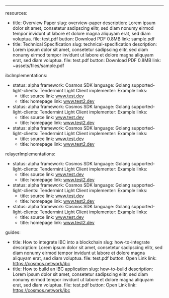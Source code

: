 ---
resources:
  - title: Overview Paper
    slug: overview-paper
    description: Lorem ipsum dolor sit amet, consetetur sadipscing elitr, sed diam nonumy
      eirmod tempor invidunt ut labore et dolore magna aliquyam erat, sed diam voluptua.
    file: test.pdf
    button: Download PDF 0.8MB
    link: sample.pdf
  - title: Technical Specification
    slug: technical-specification
    description: Lorem ipsum dolor sit amet, consetetur sadipscing elitr, sed diam nonumy
      eirmod tempor invidunt ut labore et dolore magna aliquyam erat, sed diam voluptua.
    file: test.pdf
    button: Download PDF 0.8MB
    link: ~assets/files/sample.pdf

ibcImplementations:
  - status: alpha
    framework: Cosmos SDK
    language: Golang
    supported-light-clients: Tendermint Light Client
    implementer: Example
    links:
      - title: source
        link: www.test.dev
      - title: homepage
        link: www.test2.dev
  - status: alpha
    framework: Cosmos SDK
    language: Golang
    supported-light-clients: Tendermint Light Client
    implementer: Example
    links:
      - title: source
        link: www.test.dev
      - title: homepage
        link: www.test2.dev
  - status: alpha
    framework: Cosmos SDK
    language: Golang
    supported-light-clients: Tendermint Light Client
    implementer: Example
    links:
      - title: source
        link: www.test.dev
      - title: homepage
        link: www.test2.dev

relayerImplementations:
  - status: alpha
    framework: Cosmos SDK
    language: Golang
    supported-light-clients: Tendermint Light Client
    implementer: Example
    links:
      - title: source
        link: www.test.dev
      - title: homepage
        link: www.test2.dev
  - status: alpha
    framework: Cosmos SDK
    language: Golang
    supported-light-clients: Tendermint Light Client
    implementer: Example
    links:
      - title: source
        link: www.test.dev
      - title: homepage
        link: www.test2.dev
  - status: alpha
    framework: Cosmos SDK
    language: Golang
    supported-light-clients: Tendermint Light Client
    implementer: Example
    links:
      - title: source
        link: www.test.dev
      - title: homepage
        link: www.test2.dev

guides:
  - title: How to integrate IBC into a blockchain
    slug: how-to-integrate
    description: Lorem ipsum dolor sit amet, consetetur sadipscing elitr, sed diam nonumy
      eirmod tempor invidunt ut labore et dolore magna aliquyam erat, sed diam voluptua.
    file: test.pdf
    button: Open Link
    link: https://cosmos.network/ibc
  - title: How to build an IBC application
    slug: how-to-build
    description: Lorem ipsum dolor sit amet, consetetur sadipscing elitr, sed diam nonumy
      eirmod tempor invidunt ut labore et dolore magna aliquyam erat, sed diam voluptua.
    file: test.pdf
    button: Open Link
    link: https://cosmos.network/ibc
